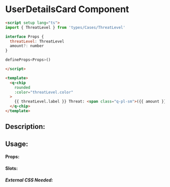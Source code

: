 # UserDetailsCard Component

```html
<script setup lang="ts">
import { ThreatLevel } from 'types/Cases/ThreatLevel'

interface Props {
  threatLevel: ThreatLevel
  amount?: number
}

defineProps<Props>()

</script>

<template>
  <q-chip
    rounded
    :color="threatLevel.color"
  >
    {{ threatLevel.label }} Threat: <span class="q-pl-sm">({{ amount }})</span>
  </q-chip>
</template>
```
## Description:



## Usage:



#### Props:



#### Slots:


##### External CSS Needed:



